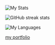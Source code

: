 

![My Stats](https://github-readme-stats.vercel.app/api?username=josiahmokob0&show_icons=true&theme=onedark&show_icons=true)

![GitHub streak stats](https://github-readme-streak-stats.herokuapp.com/?user=josiahmokob0&theme=onedark&hide=tsql)  

![My Languages](https://github-readme-stats.anuraghazra1.vercel.app/api/top-langs/?username=josiahmokob0&show_icons=true&theme=onedark&hide=tsql)

[my portfolio](https://josiahmokob0.github.io/me/)

